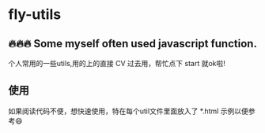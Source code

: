 # fly-utils

## 🔥🔥🔥 Some myself often used javascript function. 
个人常用的一些utils,用的上的直接 CV 过去用，帮忙点下 start 就ok啦!


## 使用
如果阅读代码不便，想快速使用，特在每个util文件里面放入了 *.html 示例以便参考😄
